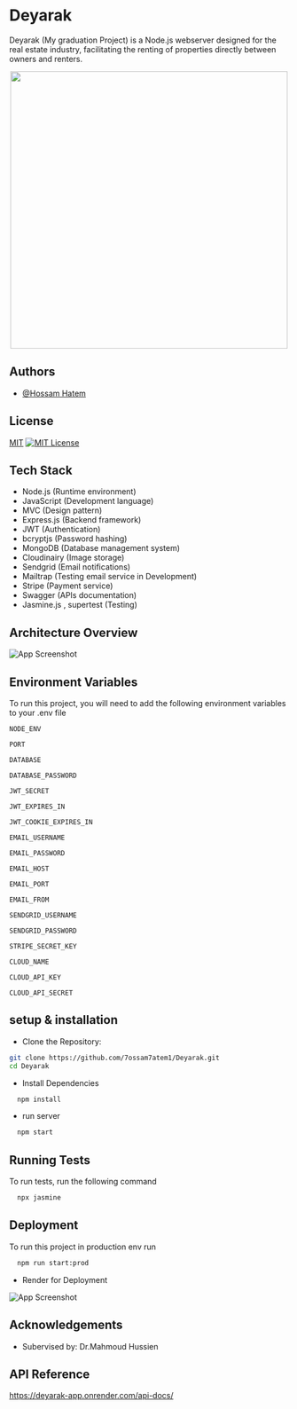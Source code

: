 # Deyarak

Deyarak (My graduation Project) is a Node.js webserver designed for the real estate industry, facilitating the renting of properties directly between owners and renters.

<div style="text-align: center;">
    <img src="https://res.cloudinary.com/dptpklbgm/image/upload/v1720920441/logos/lcqyngrh4rtnamfofenb.png" width="500"/>
</div>



## Authors

- [@Hossam Hatem](https://github.com/7ossam7atem1)


## License

[MIT](https://choosealicense.com/licenses/mit/)
[![MIT License](https://img.shields.io/badge/License-MIT-green.svg)](https://choosealicense.com/licenses/mit/)

## Tech Stack

- Node.js (Runtime environment)
- JavaScript (Development language)
- MVC (Design pattern)
- Express.js (Backend framework)
- JWT (Authentication)
- bcryptjs (Password hashing)
- MongoDB (Database management system)
- Cloudinairy (Image storage)
- Sendgrid (Email notifications)
- Mailtrap (Testing email service in Development)
- Stripe (Payment service)
- Swagger (APIs documentation)
- Jasmine.js , supertest (Testing)


## Architecture Overview

![App Screenshot](https://res.cloudinary.com/dptpklbgm/image/upload/v1720922994/logos/tfirzwtlkvn9creaqmzd.jpg)


## Environment Variables

To run this project, you will need to add the following environment variables to your .env file

`NODE_ENV`

`PORT`

`DATABASE`

`DATABASE_PASSWORD`

`JWT_SECRET`

`JWT_EXPIRES_IN`

`JWT_COOKIE_EXPIRES_IN`

`EMAIL_USERNAME`

`EMAIL_PASSWORD`

`EMAIL_HOST`

`EMAIL_PORT`

`EMAIL_FROM`

`SENDGRID_USERNAME`

`SENDGRID_PASSWORD`

`STRIPE_SECRET_KEY`

`CLOUD_NAME`

`CLOUD_API_KEY`

`CLOUD_API_SECRET`
## setup & installation

- Clone the Repository:

```bash
git clone https://github.com/7ossam7atem1/Deyarak.git
cd Deyarak
```

  - Install Dependencies
```bash
  npm install
```
  - run server  
```bash
  npm start
```
## Running Tests

To run tests, run the following command

```bash
  npx jasmine
```


## Deployment

To run this project in production env run

```bash
  npm run start:prod
```

- Render for Deployment



![App Screenshot](https://res.cloudinary.com/dptpklbgm/image/upload/v1720923848/logos/a3nsvefdhej2deyx5dsh.jpg)

## Acknowledgements

 - Subervised by: Dr.Mahmoud Hussien



## API Reference

https://deyarak-app.onrender.com/api-docs/
